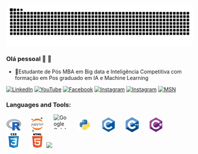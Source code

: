 ![Snake animation](https://github.com/ppelino/ppelino/blob/output/github-contribution-grid-snake.svg)


### Olá pessoal 👋 👋

- 🌱Estudante de Pós MBA em Big data e Inteligência Competitiva com formação em Pos graduado em IA e Machine Learning

[![LinkedIn](https://img.shields.io/badge/LinkedIn-Profile-blue?style=flat-square&logo=linkedin)](https://www.linkedin.com/in/estudantep%C3%B3smbabigdataintelig%C3%AAnciacompetitivaengenheirodacomputacaoeposgraduadoiamarchinelearning/)
[![YouTube](https://img.shields.io/badge/YouTube-Subscribe-red?style=flat&logo=youtube)](https://www.youtube.com/channel/UCLizQpstB13MzVTq6Cc4AUg)
[![Facebook](https://img.shields.io/badge/Facebook-Profile-blue?style=flat&logo=facebook)](https://web.facebook.com/profile.php?id=100004339180568)
[![Instagram](https://img.shields.io/badge/Instagram-%40edsongbraz-%23E4405F?style=flat&logo=instagram)](https://www.instagram.com/edsongbraz)
[![Instagram](https://img.shields.io/badge/Instagram-%40engestedsonbraz-orange)](https://www.instagram.com/engestedsonbraz/)
[![MSN](https://img.shields.io/badge/MSN-hotmail.com-%230072C6?style=flat&logo=microsoft)](mailto:ppelino@hotmail.com)

<h3 align="left">Languages and Tools:</h3>
<div>
    <img src="https://raw.githubusercontent.com/devicons/devicon/master/icons/r/r-original.svg" alt="R" width="40" height="40" style="display: inline-block; margin-right: 20px;"/>
    <img src="https://raw.githubusercontent.com/github/explore/main/topics/jupyter-notebook/jupyter-notebook.png" alt="Jupyter Notebook" width="40" height="40" style="display: inline-block; margin-right: 20px;"/>
    <img src="https://colab.research.google.com/img/colab_favicon_256px.png" alt="Google Colab" width="40" height="40" style="display: inline-block; margin-right: 20px;"/>
    <img src="https://raw.githubusercontent.com/github/explore/main/topics/python/python.png" alt="Python" width="40" height="40" style="display: inline-block; margin-right: 20px;"/>
    <img src="https://raw.githubusercontent.com/devicons/devicon/master/icons/c/c-original.svg" alt="C" width="40" height="40" style="display: inline-block; margin-right: 20px;"/>
    <img src="https://raw.githubusercontent.com/devicons/devicon/master/icons/cplusplus/cplusplus-original.svg" alt="C++" width="40" height="40" style="display: inline-block; margin-right: 20px;"/>
    <img src="https://raw.githubusercontent.com/devicons/devicon/master/icons/csharp/csharp-original.svg" alt="C#" width="40" height="40" style="display: inline-block; margin-right: 20px;"/>
    <img src="https://raw.githubusercontent.com/devicons/devicon/master/icons/css3/css3-original-wordmark.svg" alt="CSS" width="40" height="40" style="display: inline-block; margin-right: 20px;"/>
    <img src="https://raw.githubusercontent.com/devicons/devicon/master/icons/html5/html5-original-wordmark.svg" alt="HTML" width="40" height="40" style="display: inline-block;"/>
    <img src="https://logos-world.net/wp-content/uploads/2021/02/Power-BI-Logo.png" 
    <img src="https://upload.wikimedia.org/wikipedia/commons/8/86/Microsoft_Office_Excel_%282018%E2%80%93present%29.svg" 
    <img src="https://upload.wikimedia.org/wikipedia/commons/8/87/Sql_data_base_with_logo.png" 
    
</div>


</div>

</div>
  </div>

</div>

</div>
